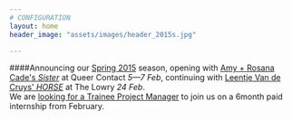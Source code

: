 ```yaml
---
# CONFIGURATION
layout: home
header_image: "assets/images/header_2015s.jpg"

---
```

####Announcing our [Spring 2015](/current/2015-spring) season, opening with [Amy + Rosana Cade's *Sister*](/current/2015-spring/cade) at Queer Contact *5—7 Feb*, continuing with [Leentje Van de Cruys' *HORSE*](/current/2015-spring/vandecruys) at The Lowry *24 Feb*.<br>We are [looking for a Trainee Project Manager](http://habmcr.posthaven.com/trainee-project-manager-paid-internship-6-months-with-hab-slash-word-of-warning-from-feb-2015) to join us on a 6month paid internship from February.

